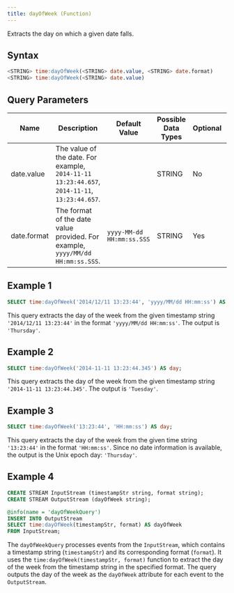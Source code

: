 ```yaml
---
title: dayOfWeek (Function)
---
```


Extracts the day on which a given date falls.

## Syntax

```sql
<STRING> time:dayOfWeek(<STRING> date.value, <STRING> date.format)
<STRING> time:dayOfWeek(<STRING> date.value)
```

## Query Parameters

| Name | Description | Default Value | Possible Data Types | Optional | Dynamic |
|------|-------------|--------------|---------------------|----------|---------|
| date.value  | The value of the date. For example, `2014-11-11 13:23:44.657`, `2014-11-11`, `13:23:44.657`. | | STRING| No       | Yes     |
| date.format | The format of the date value provided. For example, `yyyy/MM/dd HH:mm:ss.SSS`. | `yyyy-MM-dd HH:mm:ss.SSS` | STRING| Yes      | Yes     |

## Example 1

```sql
SELECT time:dayOfWeek('2014/12/11 13:23:44', 'yyyy/MM/dd HH:mm:ss') AS day;
```

This query extracts the day of the week from the given timestamp string `'2014/12/11 13:23:44'` in the format `'yyyy/MM/dd HH:mm:ss'`. The output is `'Thursday'`.

## Example 2

```sql
SELECT time:dayOfWeek('2014-11-11 13:23:44.345') AS day;
```

This query extracts the day of the week from the given timestamp string `'2014-11-11 13:23:44.345'`. The output is `'Tuesday'`.

## Example 3

```sql
SELECT time:dayOfWeek('13:23:44', 'HH:mm:ss') AS day;
```

This query extracts the day of the week from the given time string `'13:23:44'` in the format `'HH:mm:ss'`. Since no date information is available, the output is the Unix epoch day: `'Thursday'`.

## Example 4

```sql
CREATE STREAM InputStream (timestampStr string, format string);
CREATE STREAM OutputStream (dayOfWeek string);

@info(name = 'dayOfWeekQuery')
INSERT INTO OutputStream
SELECT time:dayOfWeek(timestampStr, format) AS dayOfWeek
FROM InputStream;
```

The `dayOfWeekQuery` processes events from the `InputStream`, which contains a timestamp string (`timestampStr`) and its corresponding format (`format`). It uses the `time:dayOfWeek(timestampStr, format)` function to extract the day of the week from the timestamp string in the specified format. The query outputs the day of the week as the `dayOfWeek` attribute for each event to the `OutputStream`.
